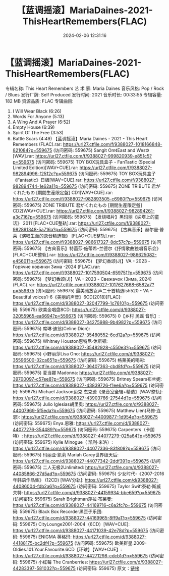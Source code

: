 ﻿---
title: 【蓝调摇滚】MariaDaines-2021-ThisHeartRemembers(FLAC)
date: 2024-02-06 12:31:16
categories: 外语音乐
tags: 外语音乐
---
# 【蓝调摇滚】MariaDaines-2021-ThisHeartRemembers(FLAC)

专辑名称: This Heart Remembers
艺 术 家: Maria Daines
音乐风格: Pop / Rock / Blues
发行厂牌: Self Produced
发行时间: 2021
音乐时长: 00:33:55
专辑容量: 182 MB
资源品质: FLAC
专辑曲目:
01. I Will Wear Black (6:26)
02. Words For Anyone (5:13)
03. A Wing And A Prayer (6:52)
04. Empty House (6:39)
05. Spirit Of The Free (3:53)
06. Battle Scars (4:49)
【蓝调摇滚】Maria Daines - 2021 - This Heart Remembers (FLAC).rar:
https://url27.ctfile.com/f/9388027-1018166848-821084?p=559675
(访问密码: 559675)
Sangit Om《East and West》[WAV].rar: https://url27.ctfile.com/f/9388027-999820939-e851c5?p=559675
(访问密码: 559675)
TOY BOX玩具盒子 - FanTastic (Special Limited Edition)[WAV+CUE].rar:
https://url27.ctfile.com/f/9388027-982894996-f2512c?p=559675
(访问密码: 559675)
TOY BOX玩具盒子《Fantastic》日版[WAV+CUE].rar: https://url27.ctfile.com/f/9388027-982894744-1e62a1?p=559675
(访问密码: 559675)
ZONE TRIBUTE 君がくれたもの [期間生産限定盤] CD1[WAV+CUE].rar: https://url27.ctfile.com/f/9388027-982893505-c6980f?p=559675
(访问密码: 559675)
ZONE TRIBUTE 君がくれたもの [期間生産限定盤] CD2[WAV+CUE].rar: https://url27.ctfile.com/f/9388027-982894261-a3c716?p=559675
(访问密码: 559675)
【发烧唱片】黑玛丽《尖塔上的童话》 2011 [FLAC+CUE整轨].rar: https://url27.ctfile.com/f/9388027-982891348-5a716a?p=559675
(访问密码: 559675)
【古典音乐】赫尔曼·普莱《演唱生涯的录音精选辑》 [FLAC+CUE整轨].rar: https://url27.ctfile.com/f/9388027-986617327-8dc57c?p=559675
(访问密码: 559675)
【古典音乐】特蕾莎·施蒂希-兰德尔《抒情歌曲独唱音乐会》 [FLAC+CUE整轨].rar: https://url27.ctfile.com/f/9388027-986625082-e45601?p=559675
(访问密码: 559675)
【梦幻香颂(J)】VA - 2023 - Горячие новинки Зима -2024 (FLAC).rar:
https://url27.ctfile.com/f/9388027-1017590504-659751?p=559675
(访问密码: 559675)
【梦幻香颂(J)】VA - 2023 - Свежачок (Зима, 2024) (FLAC).rar: https://url27.ctfile.com/f/9388027-1017627668-6582a7?p=559675
(访问密码: 559675)
最美驰放女声二十首精选lsh520 - VA - Beautiful
voices1-6《美丽的声音》6CD(2018)[FLAC]: https://url27.ctfile.com/d/9388027-32047799-1c7610?p=559675
(访问密码: 559675)
欧美金唱盘8CD: https://url27.ctfile.com/d/9388027-32055965-ea6694?p=559675
(访问密码: 559675)
0【乡村 民谣 音乐】: https://url27.ctfile.com/d/9388027-34275988-9b4982?p=559675
(访问密码: 559675)
席琳·迪翁(Celine Dion): https://url27.ctfile.com/d/9388027-35480552-6cd12a?p=559675
(访问密码: 559675)
Whitney Houston惠特尼·休斯顿: https://url27.ctfile.com/d/9388027-35482928-c550e3?p=559675
(访问密码: 559675)
小野丽莎Lisa Ono: https://url27.ctfile.com/d/9388027-35596500-32ca65?p=559675
(访问密码: 559675)
格莱美的喝彩: https://url27.ctfile.com/d/9388027-36407363-cbd8fd?p=559675
(访问密码: 559675)
麦当娜 Madonna: https://url27.ctfile.com/d/9388027-39700097-c57ee8?p=559675
(访问密码: 559675)
Britney Spears布兰妮: https://url27.ctfile.com/d/9388027-43839726-f1ee6a?p=559675
(访问密码: 559675)
Michael Jackson迈克.杰克逊《录音室全辑+精选》[WAV整轨]: https://url27.ctfile.com/d/9388027-43903766-27544d?p=559675
(访问密码: 559675)
Julio Iglesias胡里奥: https://url27.ctfile.com/d/9388027-44007969-5f5eda?p=559675
(访问密码: 559675)
Matthew Lien(马修·连恩): https://url27.ctfile.com/d/9388027-44009877-1d954e?p=559675
(访问密码: 559675)
Enya.恩雅: https://url27.ctfile.com/d/9388027-44077276-354489?p=559675
(访问密码: 559675)
Carpenters（卡朋特）: https://url27.ctfile.com/d/9388027-44077279-025a64?p=559675
(访问密码: 559675)
Kylie Minogue（ 凯利·米洛）: https://url27.ctfile.com/d/9388027-44077336-83f808?p=559675
(访问密码: 559675)
玛丽亚·凯莉 Mariah Carey世界级天后: https://url27.ctfile.com/d/9388027-44077342-2ddf39?p=559675
(访问密码: 559675)
二人无极2Unlimited: https://url27.ctfile.com/d/9388027-44085866-27d5ad?p=559675
(访问密码: 559675)
少女时代-《2007-2016年韩语作品集》 (12CD) [WAV分轨]: https://url27.ctfile.com/d/9388027-44086004-fdb2a6?p=559675
(访问密码: 559675)
Taylor Swift泰勒·斯威夫特: https://url27.ctfile.com/d/9388027-44159934-bbe659?p=559675
(访问密码: 559675)
Sarah Brightman莎拉·布莱曼: https://url27.ctfile.com/d/9388027-44169716-c6a2fc?p=559675
(访问密码: 559675)
Black Box Recorder黑匣子乐团: https://url27.ctfile.com/d/9388027-44169965-8ff9a1?p=559675
(访问密码: 559675)
CityLounge2001-2004（6CD）[WAV+CUE]: https://url27.ctfile.com/d/9388027-44171039-42e78d?p=559675
(访问密码: 559675)
ENIGMA 英格玛: https://url27.ctfile.com/d/9388027-44188175-bc2df4?p=559675
(访问密码: 559675)
欧美群星.2009-Oldies.101.Your.Favourite.6CD【环球】【WAV+CUE】: https://url27.ctfile.com/d/9388027-44271298-cdcb1d?p=559675
(访问密码: 559675)
小红莓 The Cranberries: https://url27.ctfile.com/d/9388027-44283397-581032?p=559675
(访问密码: 559675)
原文：[链接](https://blog.sina.com.cn/s/blog_1647c7e76010314eo.html)